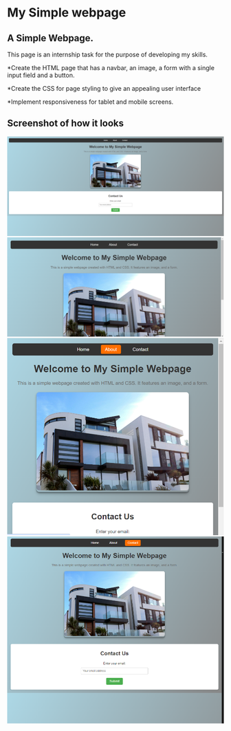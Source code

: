 # My Simple webpage

## A Simple Webpage.

This page is an internship task for the purpose of developing my skills.

\*Create the HTML page that has a navbar, an image, a form with a single input field and a button.

\*Create the CSS for page styling to give an appealing user interface

\*Implement responsiveness for tablet and mobile screens.

## Screenshot of how it looks

<img src="/screenshots/screenshot1.png" alt="image" />
    <img src="/screenshots/screenshot2.png" alt="image" />
    <img src="/screenshots/screenshot3.png" alt="image" />
    <img src="/screenshots/screenshot4.png" alt="image" />
